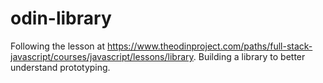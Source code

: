 # odin-library

Following the lesson at https://www.theodinproject.com/paths/full-stack-javascript/courses/javascript/lessons/library. Building a library to better understand prototyping.
